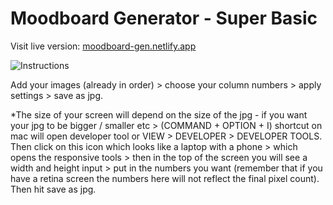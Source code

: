 # Moodboard Generator - Super Basic

Visit live version: <a href="https://moodboard-gen.netlify.app/" target="_blank">moodboard-gen.netlify.app</a>

![Instructions](https://moodboard-gen.netlify.app/screenshot.png)

Add your images (already in order) > choose your column numbers > apply settings > save as jpg.

\*The size of your screen will depend on the size of the jpg - if you want your jpg to be bigger / smaller etc > (COMMAND + OPTION + I) shortcut on mac will open developer tool or VIEW > DEVELOPER > DEVELOPER TOOLS. Then click on this icon which looks like a laptop with a phone > which opens the responsive tools > then in the top of the screen you will see a width and height input > put in the numbers you want (remember that if you have a retina screen the numbers here will not reflect the final pixel count). Then hit save as jpg.
